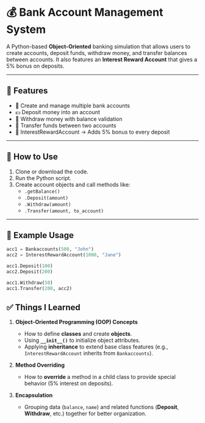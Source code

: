 # 💰 Bank Account Management System

A Python-based **Object-Oriented** banking simulation that allows users to create accounts, deposit funds, withdraw money, and transfer balances between accounts. It also features an **Interest Reward Account** that gives a 5% bonus on deposits.

---

## 🚀 Features

- 🏦 Create and manage multiple bank accounts
- 💵 Deposit money into an account
- 🏧 Withdraw money with balance validation
- 🔄 Transfer funds between two accounts
- 🎁 InterestRewardAccount → Adds 5% bonus to every deposit

---

## 📂 How to Use

1. Clone or download the code.
2. Run the Python script.
3. Create account objects and call methods like:
   - `.getBalance()`
   - `.Deposit(amount)`
   - `.Withdraw(amount)`
   - `.Transfer(amount, to_account)`

---

## 📌 Example Usage

```python
acc1 = Bankaccounts(500, "John")
acc2 = InterestRewardAccount(1000, "Jane")

acc1.Deposit(100)
acc2.Deposit(200)

acc1.Withdraw(50)
acc1.Transfer(200, acc2)
```
## ✅ Things I Learned

1. **Object-Oriented Programming (OOP) Concepts**
   - How to define **classes** and create **objects**.
   - Using **`__init__()`** to initialize object attributes.
   - Applying **inheritance** to extend base class features (e.g., `InterestRewardAccount` inherits from `Bankaccounts`).

2. **Method Overriding**
   - How to **override** a method in a child class to provide special behavior (5% interest on deposits).

3. **Encapsulation**
   - Grouping data (`balance`, `name`) and related functions (**Deposit**, **Withdraw**, etc.) together for better organization.
